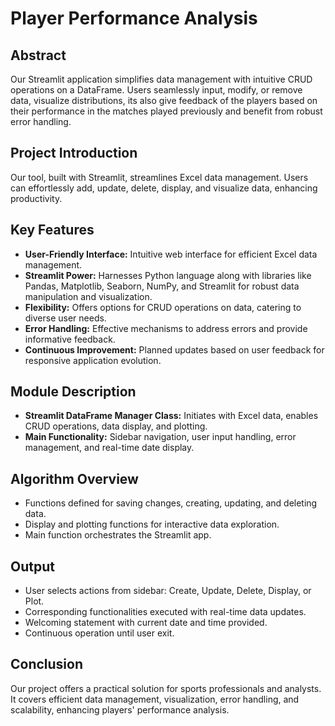 # Player Performance Analysis

## Abstract
Our Streamlit application simplifies data management with intuitive CRUD operations on a DataFrame. Users seamlessly input, modify, or remove data, visualize distributions, its also give feedback of the players based on their performance in the matches played previously and benefit from robust error handling.

## Project Introduction
Our tool, built with Streamlit, streamlines Excel data management. Users can effortlessly add, update, delete, display, and visualize data, enhancing productivity.

## Key Features
- **User-Friendly Interface:** Intuitive web interface for efficient Excel data management.
- **Streamlit Power:** Harnesses Python language along with libraries like Pandas, Matplotlib, Seaborn, NumPy, and Streamlit for robust data manipulation and visualization.
- **Flexibility:** Offers options for CRUD operations on data, catering to diverse user needs.
- **Error Handling:** Effective mechanisms to address errors and provide informative feedback.
- **Continuous Improvement:** Planned updates based on user feedback for responsive application evolution.

## Module Description
- **Streamlit DataFrame Manager Class:** Initiates with Excel data, enables CRUD operations, data display, and plotting.
- **Main Functionality:** Sidebar navigation, user input handling, error management, and real-time date display.

## Algorithm Overview
- Functions defined for saving changes, creating, updating, and deleting data.
- Display and plotting functions for interactive data exploration.
- Main function orchestrates the Streamlit app.

## Output
- User selects actions from sidebar: Create, Update, Delete, Display, or Plot.
- Corresponding functionalities executed with real-time data updates.
- Welcoming statement with current date and time provided.
- Continuous operation until user exit.

## Conclusion
Our project offers a practical solution for sports professionals and analysts. It covers efficient data management, visualization, error handling, and scalability, enhancing players' performance analysis.
